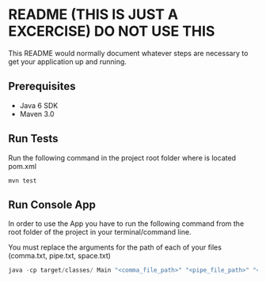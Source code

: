 # README (THIS IS JUST A EXCERCISE) DO NOT USE THIS

This README would normally document whatever steps are necessary to get your application up and running.


## Prerequisites 

* Java 6 SDK
* Maven 3.0


## Run Tests 

Run the following command in the project root folder where is located pom.xml

```
mvn test

```

## Run Console App

In order to use the App you have to run the following command from the root folder of the project in your terminal/command line.

You must replace the arguments for the path of each of your files (comma.txt, pipe.txt, space.txt)

```java
java -cp target/classes/ Main "<comma_file_path>" "<pipe_file_path>" "<space_file_path>"
```

